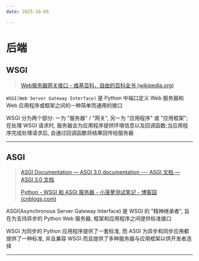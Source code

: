 ```yaml
---
date: 2025-10-09

---
```


# 后端

## WSGI

> [Web服务器网关接口 - 维基百科，自由的百科全书 (wikipedia.org)](https://zh.wikipedia.org/wiki/Web服务器网关接口)

`WSGI(Web Server Gateway Interface)` 是 Python 中端口定义 Web 服务器和 Web 应用程序或框架之间的一种简单而通用的接口

WSGI 分为两个部分: 一为 "服务器" / "网关", 另一为 "应用程序" 或 "应用框架"; 在处理 WSGI 请求时, 服务器会为应用程序提供环境信息以及回调函数;当应用程序完成处理请求后, 会通过回调函数将结果回传给服务器

---

## ASGI

> [ASGI Documentation — ASGI 3.0 documentation --- ASGI 文档 — ASGI 3.0 文档](https://asgi.readthedocs.io/en/latest/)
>
> [Python - WSGI 和 ASGI 服务器 - 小菠萝测试笔记 - 博客园 (cnblogs.com)](https://www.cnblogs.com/poloyy/p/15291403.html)

ASGI(Asynchronous Server Gateway Interface) 是 WSGI 的 "精神继承者", 旨在为支持异步的 Python Web 服务器, 框架和应用程序之间提供标准接口

WSGI 为同步的 Python 应用程序提供了一套标准, 而 ASGI 为异步和同步应用都提供了一种标准, 并且兼容 WSGI 而且提供了多种服务器与应用框架以供开发者选择

---

